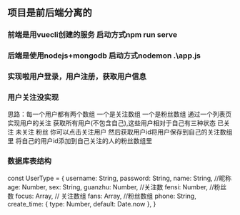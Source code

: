 ## 项目是前后端分离的

### 前端是用vuecli创建的服务 启动方式npm run serve
### 后端是使用nodejs+mongodb  启动方式nodemon .\app.js

### 实现啦用户登录，用户注册，获取用户信息 

### 用户关注没实现
思路：每一个用户都有两个数组 一个是关注数组 一个是粉丝数组
    通过一个列表页实现用户的关注  获取所有用户(不包含自己),这些用户相对于自己有三种状态 已关注 未关注 粉丝
    你可以点击关注用户 然后获取用户id将用户保存到自己的关注数组里 将自己的用户id添加到自己关注的人的粉丝数组里

### 数据库表结构
const UserType = {
    username: String,
    password: String,
    name: String,  //昵称
    age: Number,
    sex: String,
    guanzhu: Number,  //关注数
    fensi: Number,   //粉丝数
    focus: Array,   // 关注数组
    fans: Array,   //粉丝数组 
    phone: String,
    create_time: { type: Number, default: Date.now },
}